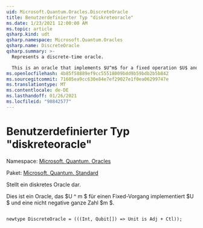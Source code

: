 ```yaml
---
uid: Microsoft.Quantum.Oracles.DiscreteOracle
title: Benutzerdefinierter Typ "diskreteoracle"
ms.date: 1/23/2021 12:00:00 AM
ms.topic: article
qsharp.kind: udt
qsharp.namespace: Microsoft.Quantum.Oracles
qsharp.name: DiscreteOracle
qsharp.summary: >-
  Represents a discrete-time oracle.

  This is an oracle that implements $U^m$ for a fixed operation $U$ and a non-negative integer $m$.
ms.openlocfilehash: 4b85f58889ef9cc55518009bdd9b59bdb2b5b842
ms.sourcegitcommit: 71605ea9cc630e84e7ef29027e1f0ea06299747e
ms.translationtype: MT
ms.contentlocale: de-DE
ms.lasthandoff: 01/26/2021
ms.locfileid: "98842577"
---
```

# <a name="discreteoracle-user-defined-type"></a>Benutzerdefinierter Typ "diskreteoracle"

Namespace: [Microsoft. Quantum. Oracles](xref:Microsoft.Quantum.Oracles)

Paket: [Microsoft. Quantum. Standard](https://nuget.org/packages/Microsoft.Quantum.Standard)


Stellt ein diskretes Oracle dar.

Dies ist ein Oracle, das $U ^ m $ für einen Fixed-Vorgang implementiert $U $ und eine nicht negative ganze Zahl $m $.

```qsharp

newtype DiscreteOracle = (((Int, Qubit[]) => Unit is Adj + Ctl));
```

